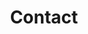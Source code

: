---
title: "Contact"
logo: "/img/logo.svg"
contact_entries:
  - heading: 
    text: 
  - heading: 
    text: 
---